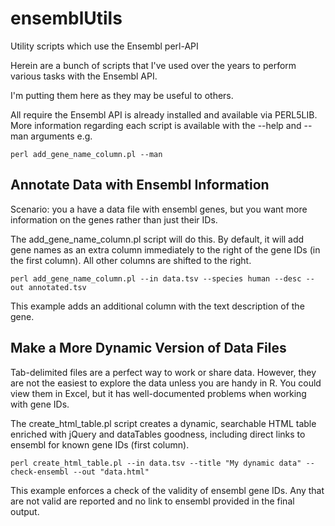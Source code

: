 # ensemblUtils
Utility scripts which use the Ensembl perl-API

Herein are a bunch of scripts that I've used over the years to perform 
various tasks with the Ensembl API.

I'm putting them here as they may be useful to others.

All require the Ensembl API is already installed and available via 
PERL5LIB. More information regarding each script is available with
the --help and --man arguments e.g.

    perl add_gene_name_column.pl --man

## Annotate Data with Ensembl Information

Scenario: you a have a data file with ensembl genes, but you want more
information on the genes rather than just their IDs.

The add\_gene\_name_column.pl script will do this. By default, it will
add gene names as an extra column immediately to the right of the gene
IDs (in the first column). All other columns are shifted to the right.

    perl add_gene_name_column.pl --in data.tsv --species human --desc --out annotated.tsv

This example adds an additional column with the text description of the
gene.

## Make a More Dynamic Version of Data Files

Tab-delimited files are a perfect way to work or share data. However,
they are not the easiest to explore the data unless you are handy in R.
You could view them in Excel, but it has well-documented problems when 
working with gene IDs.

The create\_html_table.pl script creates a dynamic, searchable HTML 
table enriched with jQuery and dataTables goodness, including direct 
links to ensembl for known gene IDs (first column).

    perl create_html_table.pl --in data.tsv --title "My dynamic data" --check-ensembl --out "data.html"

This example enforces a check of the validity of ensembl gene IDs. Any
that are not valid are reported and no link to ensembl provided in the
final output.
